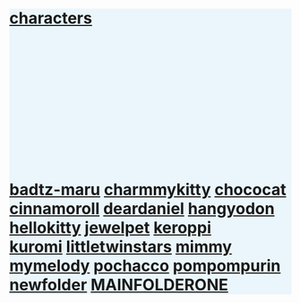 <html lang="en">
<head>
    <meta charset="UTF-8">
    <meta name="viewport" content="width=device-width, initial-scale=1.0">
    <link rel="stylesheet" href="app.css">
</head>
<body>
    <h1 style="background-color:#eaf6fb;;">    
    <div class="content"> </div>
</body>
</html>

[characters](characters/)
 <br/>
 <br/>
 <br/>
 <br/>
 <br/>
 <br/>
 <br/>
 <br/>
 <br/>
[badtz-maru](badtz-maru/) [charmmykitty](charmmykitty/) [chococat](chococat/) <br/>
[cinnamoroll](cinnamoroll/) [deardaniel](deardaniel/) [hangyodon](hangyodon/) <br/>
[hellokitty](hellokitty/) [jewelpet](jewelpet/) [keroppi](keroppi/) <br/>
[kuromi](kuromi/) [littletwinstars](littletwinstars/) [mimmy](mimmy/) <br/>
[mymelody](mymelody/) [pochacco](pochacco/) [pompompurin](pompompurin/) <br/>
[newfolder](newfolder/) [MAINFOLDERONE](MAINFOLDERONE/)


  
